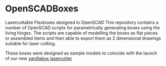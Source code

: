 # OpenSCADBoxes
Lasercuttable Flexboxes designed in OpenSCAD
This repository contains a number of OpenSCAD scripts for parametrically generating boxes using the living hinges. The scripts are capable of modelling the boxes as flat pieces or assembled items and then able to export them as 2 dimensional drawings suitable for laser cutting.

These boxes were designed as sample models to coincide with the launch of our new [vanillabox lasercutter](https://vanillabox.myshopify.com/)
